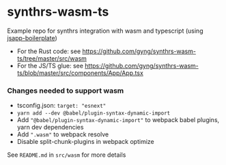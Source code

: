 # synthrs-wasm-ts

Example repo for synthrs integration with wasm and typescript (using [jsapp-boilerplate](https://github.com/gyng/jsapp-boilerplate))

* For the Rust code: see https://github.com/gyng/synthrs-wasm-ts/tree/master/src/wasm
* For the JS/TS glue: see https://github.com/gyng/synthrs-wasm-ts/blob/master/src/components/App/App.tsx

### Changes needed to support wasm

* tsconfig.json: `target: "esnext"`
* `yarn add --dev @babel/plugin-syntax-dynamic-import`
* Add `"@babel/plugin-syntax-dynamic-import"` to webpack babel plugins, yarn dev dependencies
* Add `".wasm"` to webpack resolve
* Disable split-chunk-plugins in webpack optimize

See `README.md` in `src/wasm` for more details
